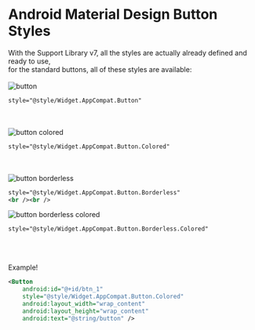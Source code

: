 # Android Material Design Button Styles
With the Support Library v7, all the styles are actually already defined and ready to use, <br />
for the standard buttons, all of these styles are available:
<br /><br />
![button](https://cloud.githubusercontent.com/assets/10556500/22536841/c135beb4-e937-11e6-8908-bf13d2b29aa1.png)<br />
```xml
style="@style/Widget.AppCompat.Button"
```
<br /><br />
![button colored](https://cloud.githubusercontent.com/assets/10556500/22536852/e274c00c-e937-11e6-8053-e8792522a88d.png)<br />
```xml
style="@style/Widget.AppCompat.Button.Colored"
```
<br /><br />
![button borderless](https://cloud.githubusercontent.com/assets/10556500/22536851/e2466dec-e937-11e6-977e-5a9b64f9b8ee.png)<br />
```xml
style="@style/Widget.AppCompat.Button.Borderless"
<br /><br />
```
![button borderless colored](https://cloud.githubusercontent.com/assets/10556500/22536850/e217adea-e937-11e6-905f-cb493738062c.png)<br />
```xml
style="@style/Widget.AppCompat.Button.Borderless.Colored"
```
<br /><br />

Example!

```xml
<Button
    android:id="@+id/btn_1"
    style="@style/Widget.AppCompat.Button.Colored"
    android:layout_width="wrap_content"
    android:layout_height="wrap_content"
    android:text="@string/button" />
```

